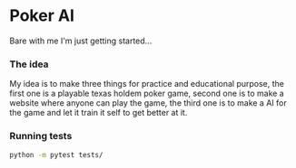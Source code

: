 # Poker AI

Bare with me I'm just getting started...

### The idea

My idea is to make three things for practice and educational purpose, the first one is a playable texas holdem poker game, second one is to make a website where anyone can play the game, the third one is to make a AI for the game and let it train it self to get better at it. 


### Running tests

```bash
python -m pytest tests/
```